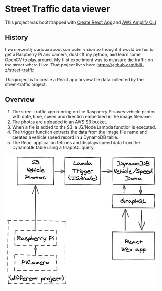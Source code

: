 # Street Traffic data viewer

This project was bootstrapped with
[Create React App](https://github.com/facebook/create-react-app)
and
[AWS Amplify CLI](https://github.com/aws-amplify/amplify-cli)

## History

I was recently curious about computer vision so thought it would be fun to get a Raspberry Pi and camera, dust off my python, and learn some OpenCV to play around.
My first experiment was to measure the traffic on the street where I live. That project lives here: https://github.com/bill-z/street-traffic

*This* project is to create a React app to view the data collected by the street-traffic project.

## Overview
1) The street-traffic app running on the Raspberry Pi saves vehicle photos with date, time, speed and direction embedded in the image filename.
2) The photos are uploaded to an AWS S3 bucket.
3) When a file is added to the S3, a JS/Node Lambda function is executed.
4) The trigger function extracts the data from the image file name and creates a vehicle speed record in a DynamoDB table.
5) The React application fetches and displays speed data from the DynamoDB table using a GraphQL query.

![project overview diagram](/doc/speed-data-overview.png?raw=true "Project Overview")
